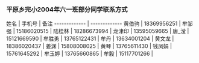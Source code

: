 ### 平原乡完小2004年六一班部分同学联系方式


姓名  | 手机号 | 备注
------------- | -------------
黄伯驹 | 18369956251 |
牟邹强 | 15186020515 |
陆桂林 | 18286673994 |
龙津印 | 13595059665 |
唐_滢  | 15121669590 |
牟胜勇 | 13765122431 |
牟丹   | 13634001204 |
黄文龙 | 18386020437 |
姜渊  |  15808008025 |
黄琴  |  13765611430 |
钱凤娟 | 15761645292 |
牟玉婷 | 13765660865 |
牟毅  | 15117701266 |
